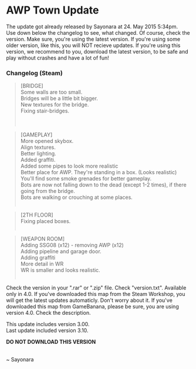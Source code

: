 AWP Town Update
====================

The update got already released by Sayonara at 24. May 2015 5:34pm.<br>
Use down below the changelog to see, what changed. Of course, check the version. Make sure, you're using the latest version. If you're using some older version, like this, you will NOT recieve updates. 
If you're using this version, we recommend to you, download the latest version, to be safe and play without crashes and have a lot of fun!<br>


### Changelog (Steam)

> [BRIDGE]<br>
> Some walls are too small.<br>
> Bridges will be a little bit bigger.<br>
> New textures for the bridge.<br>
> Fixing stair-bridges.<br><br><br>

> [GAMEPLAY]<br>
> More opened skybox.<br>
> Align textures.<br>
> Better lighting.<br>
> Added graffiti.<br>
> Added some pipes to look more realistic<br>
> Better place for AWP. They're standing in a box. (Looks realistic)<br>
> You'll find some smoke grenades for better gameplay.<br>
> Bots are now not falling down to the dead (except 1-2 times), if there going from the bridge.<br>
> Bots are walking or crouching at some places.<br><br>

> [2TH FLOOR]<br>
> Fixing placed boxes.<br><br>

> [WEAPON ROOM]<br>
> Adding SSG08 (x12) - removing AWP (x12)<br>
> Adding pipeline and garage door.<br>
> Adding graffiti<br>
> More detail in WR<br>
> WR is smaller and looks realistic.<br><br>

Check the version in your ".rar" or ".zip" file. Check "version.txt". Available only in 4.0. If you've downloaded this map
from the Steam Workshop, you will get the latest updates automaticly. Don't worry about it. If you've downloaded this map
from GameBanana, please be sure, you are using version 4.0. Check the description.

This update includes version 3.00.<br>
Last update included version 3.10.

**DO NOT DOWNLOAD THIS VERSION**

<br>
~ Sayonara
